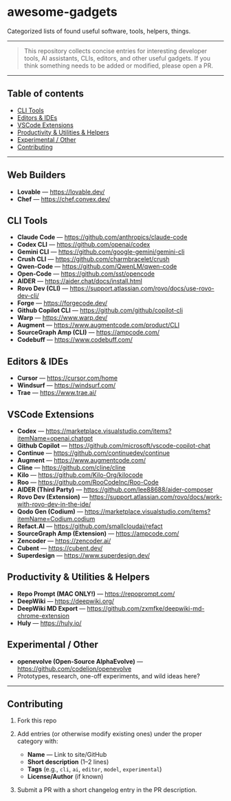 # awesome-gadgets

Categorized lists of found useful software, tools, helpers, things.

---

> This repository collects concise entries for interesting developer tools, AI assistants, CLIs, editors, and other useful gadgets. If you think something needs to be added or modified, please open a PR.

---

## Table of contents

* [CLI Tools](#cli-tools)
* [Editors & IDEs](#editors--ides)
* [VSCode Extensions](#vscode-extensions)
* [Productivity & Utilities & Helpers](#productivity--utilities--helpers)
* [Experimental / Other](#experimental--other)
* [Contributing](#contributing)

---

## Web Builders
* **Lovable** — https://lovable.dev/
* **Chef** — https://chef.convex.dev/

## CLI Tools

* **Claude Code** — https://github.com/anthropics/claude-code
* **Codex CLI** — https://github.com/openai/codex
* **Gemini CLI** — https://github.com/google-gemini/gemini-cli
* **Crush CLI** — https://github.com/charmbracelet/crush
* **Qwen-Code** — https://github.com/QwenLM/qwen-code
* **Open-Code** — https://github.com/sst/opencode
* **AIDER** — https://aider.chat/docs/install.html
* **Rovo Dev (CLI)** — https://support.atlassian.com/rovo/docs/use-rovo-dev-cli/
* **Forge** — https://forgecode.dev/
* **Github Copilot CLI** — https://github.com/github/copilot-cli
* **Warp** — https://www.warp.dev/
* **Augment** — https://www.augmentcode.com/product/CLI
* **SourceGraph Amp (CLI)** — https://ampcode.com/
* **Codebuff** — https://www.codebuff.com/

## Editors & IDEs

* **Cursor** — https://cursor.com/home
* **Windsurf** — https://windsurf.com/
* **Trae** — https://www.trae.ai/

## VSCode Extensions

* **Codex** — https://marketplace.visualstudio.com/items?itemName=openai.chatgpt
* **Github Copilot** — https://github.com/microsoft/vscode-copilot-chat
* **Continue** — https://github.com/continuedev/continue
* **Augment** — https://www.augmentcode.com/
* **Cline** — https://github.com/cline/cline
* **Kilo** — https://github.com/Kilo-Org/kilocode
* **Roo** — https://github.com/RooCodeInc/Roo-Code
* **AIDER (Third Party)** — https://github.com/lee88688/aider-composer
* **Rovo Dev (Extension)** — https://support.atlassian.com/rovo/docs/work-with-rovo-dev-in-the-ide/
* **Qodo Gen (Codium)** — https://marketplace.visualstudio.com/items?itemName=Codium.codium
* **Refact.AI** — https://github.com/smallcloudai/refact
* **SourceGraph Amp (Extension)** — https://ampcode.com/
* **Zencoder** — https://zencoder.ai/
* **Cubent** — https://cubent.dev/
* **Superdesign** — https://www.superdesign.dev/

## Productivity & Utilities & Helpers

* **Repo Prompt (MAC ONLY!)** — https://repoprompt.com/
* **DeepWiki** — https://deepwiki.org/
* **DeepWiki MD Export** — https://github.com/zxmfke/deepwiki-md-chrome-extension
* **Huly** — https://huly.io/

## Experimental / Other

* **openevolve (Open-Source AlphaEvolve)** — https://github.com/codelion/openevolve
* Prototypes, research, one-off experiments, and wild ideas here?

---

## Contributing

1. Fork this repo
2. Add entries (or otherwise modify existing ones) under the proper category with:

   * **Name** — Link to site/GitHub
   * **Short description** (1–2 lines)
   * **Tags** (e.g., `cli`, `ai`, `editor`, `model`, `experimental`)
   * **License/Author** (if known)
3. Submit a PR with a short changelog entry in the PR description.
